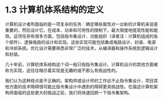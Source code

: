 # 1.3 计算机体系结构的定义

计算机设计者所面临的是一项复杂的任务：确定哪些属性对一台新的计算机来说是重要的，然后设计它。在成本、功率和可用性的限制下，最大限度地提高性能和能效。这项任务有很多方面，包括指令集设计、功能组织（译者注：计算机组成的各个部件）、逻辑电路的设计和实现。这些实现可能包括集成电路设计、封装、电源和冷却系统。优化设计需要熟悉非常广泛的技术，从编译器和操作系统到逻辑设计和封装。

几十年前，计算机体系结构这个词一般只指指令集设计。计算机设计的其他方面被称为实现，这往往暗示着实现是无趣的或不那么有挑战性的。

我们认为这种观点是不正确的。架构师或设计师的工作远不止指令集设计，项目其他方面的技术障碍很可能比指令集设计中遇到的障碍更具挑战性。在描述计算机架构师面临的这些更大的挑战之前，我们将快速回顾一下指令集架构。
